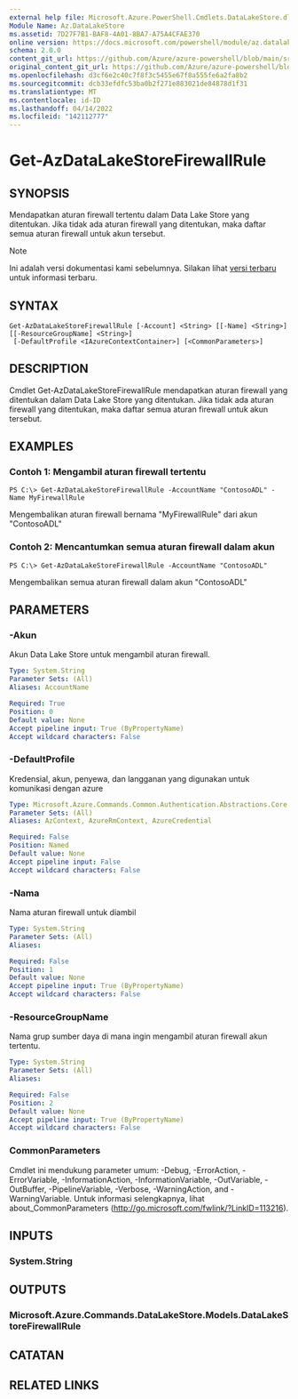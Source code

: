 ```yaml
---
external help file: Microsoft.Azure.PowerShell.Cmdlets.DataLakeStore.dll-Help.xml
Module Name: Az.DataLakeStore
ms.assetid: 7D27F7B1-BAF8-4A01-8BA7-A75A4CFAE370
online version: https://docs.microsoft.com/powershell/module/az.datalakestore/get-azdatalakestorefirewallrule
schema: 2.0.0
content_git_url: https://github.com/Azure/azure-powershell/blob/main/src/DataLakeStore/DataLakeStore/help/Get-AzDataLakeStoreFirewallRule.md
original_content_git_url: https://github.com/Azure/azure-powershell/blob/main/src/DataLakeStore/DataLakeStore/help/Get-AzDataLakeStoreFirewallRule.md
ms.openlocfilehash: d3cf6e2c40c7f8f3c5455e67f8a555fe6a2fa8b2
ms.sourcegitcommit: dcb33efdfc53ba0b2f271e883021de84878d1f31
ms.translationtype: MT
ms.contentlocale: id-ID
ms.lasthandoff: 04/14/2022
ms.locfileid: "142112777"
---
```

# Get-AzDataLakeStoreFirewallRule

## SYNOPSIS
Mendapatkan aturan firewall tertentu dalam Data Lake Store yang ditentukan.
Jika tidak ada aturan firewall yang ditentukan, maka daftar semua aturan firewall untuk akun tersebut.

> [!NOTE]
>Ini adalah versi dokumentasi kami sebelumnya. Silakan lihat [versi terbaru](/powershell/module/az.datalakestore/get-azdatalakestorefirewallrule) untuk informasi terbaru.

## SYNTAX

```
Get-AzDataLakeStoreFirewallRule [-Account] <String> [[-Name] <String>] [[-ResourceGroupName] <String>]
 [-DefaultProfile <IAzureContextContainer>] [<CommonParameters>]
```

## DESCRIPTION
Cmdlet Get-AzDataLakeStoreFirewallRule mendapatkan aturan firewall yang ditentukan dalam Data Lake Store yang ditentukan.
Jika tidak ada aturan firewall yang ditentukan, maka daftar semua aturan firewall untuk akun tersebut.

## EXAMPLES

### Contoh 1: Mengambil aturan firewall tertentu
```
PS C:\> Get-AzDataLakeStoreFirewallRule -AccountName "ContosoADL" -Name MyFirewallRule
```

Mengembalikan aturan firewall bernama "MyFirewallRule" dari akun "ContosoADL"

### Contoh 2: Mencantumkan semua aturan firewall dalam akun
```
PS C:\> Get-AzDataLakeStoreFirewallRule -AccountName "ContosoADL"
```

Mengembalikan semua aturan firewall dalam akun "ContosoADL"

## PARAMETERS

### -Akun
Akun Data Lake Store untuk mengambil aturan firewall.

```yaml
Type: System.String
Parameter Sets: (All)
Aliases: AccountName

Required: True
Position: 0
Default value: None
Accept pipeline input: True (ByPropertyName)
Accept wildcard characters: False
```

### -DefaultProfile
Kredensial, akun, penyewa, dan langganan yang digunakan untuk komunikasi dengan azure

```yaml
Type: Microsoft.Azure.Commands.Common.Authentication.Abstractions.Core.IAzureContextContainer
Parameter Sets: (All)
Aliases: AzContext, AzureRmContext, AzureCredential

Required: False
Position: Named
Default value: None
Accept pipeline input: False
Accept wildcard characters: False
```

### -Nama
Nama aturan firewall untuk diambil

```yaml
Type: System.String
Parameter Sets: (All)
Aliases:

Required: False
Position: 1
Default value: None
Accept pipeline input: True (ByPropertyName)
Accept wildcard characters: False
```

### -ResourceGroupName
Nama grup sumber daya di mana ingin mengambil aturan firewall akun tertentu.

```yaml
Type: System.String
Parameter Sets: (All)
Aliases:

Required: False
Position: 2
Default value: None
Accept pipeline input: True (ByPropertyName)
Accept wildcard characters: False
```

### CommonParameters
Cmdlet ini mendukung parameter umum: -Debug, -ErrorAction, -ErrorVariable, -InformationAction, -InformationVariable, -OutVariable, -OutBuffer, -PipelineVariable, -Verbose, -WarningAction, and -WarningVariable. Untuk informasi selengkapnya, lihat about_CommonParameters (http://go.microsoft.com/fwlink/?LinkID=113216).

## INPUTS

### System.String

## OUTPUTS

### Microsoft.Azure.Commands.DataLakeStore.Models.DataLakeStoreFirewallRule

## CATATAN

## RELATED LINKS

